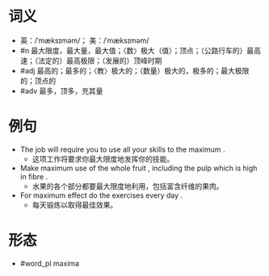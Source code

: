 # 词义
- 英：/ˈmæksɪməm/； 美：/ˈmæksɪməm/
- #n 最大限度，最大量，最大值；〈数〉极大（值）；顶点；（公路行车的）最高速；（法定的）最高极限；（发展的）顶峰时期
- #adj 最高的；最多的；〈教〉极大的；（数量）极大的，极多的；最大极限的；顶点的
- #adv 最多，顶多，充其量
# 例句
- The job will require you to use all your skills to the maximum .
	- 这项工作将要求你最大限度地发挥你的技能。
- Make maximum use of the whole fruit , including the pulp which is high in fibre .
	- 水果的各个部分都要最大限度地利用，包括富含纤维的果肉。
- For maximum effect do the exercises every day .
	- 每天锻炼以取得最佳效果。
# 形态
- #word_pl maxima
